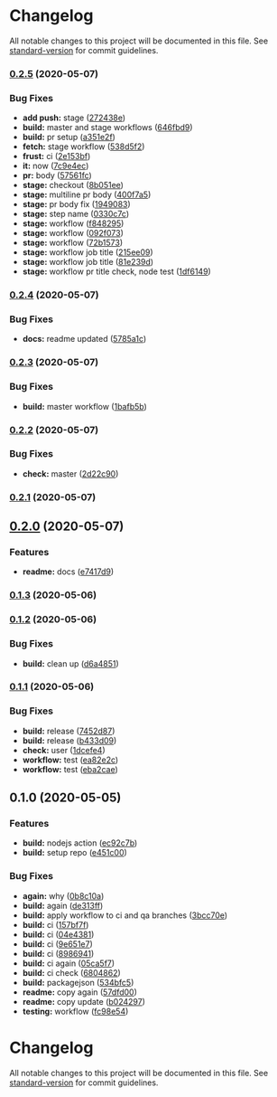 # Changelog

All notable changes to this project will be documented in this file. See [standard-version](https://github.com/conventional-changelog/standard-version) for commit guidelines.

### [0.2.5](https://github.com/cdcabrera/t2/compare/v0.2.4...v0.2.5) (2020-05-07)


### Bug Fixes

* **add push:** stage ([272438e](https://github.com/cdcabrera/t2/commit/272438e))
* **build:** master and stage workflows ([646fbd9](https://github.com/cdcabrera/t2/commit/646fbd9))
* **build:** pr setup ([a351e2f](https://github.com/cdcabrera/t2/commit/a351e2f))
* **fetch:** stage workflow ([538d5f2](https://github.com/cdcabrera/t2/commit/538d5f2))
* **frust:** ci ([2e153bf](https://github.com/cdcabrera/t2/commit/2e153bf))
* **it:** now ([7c9e4ec](https://github.com/cdcabrera/t2/commit/7c9e4ec))
* **pr:** body ([57561fc](https://github.com/cdcabrera/t2/commit/57561fc))
* **stage:** checkout ([8b051ee](https://github.com/cdcabrera/t2/commit/8b051ee))
* **stage:** multiline pr body ([400f7a5](https://github.com/cdcabrera/t2/commit/400f7a5))
* **stage:** pr body fix ([1949083](https://github.com/cdcabrera/t2/commit/1949083))
* **stage:** step name ([0330c7c](https://github.com/cdcabrera/t2/commit/0330c7c))
* **stage:** workflow ([f848295](https://github.com/cdcabrera/t2/commit/f848295))
* **stage:** workflow ([092f073](https://github.com/cdcabrera/t2/commit/092f073))
* **stage:** workflow ([72b1573](https://github.com/cdcabrera/t2/commit/72b1573))
* **stage:** workflow job title ([215ee09](https://github.com/cdcabrera/t2/commit/215ee09))
* **stage:** workflow job title ([81e239d](https://github.com/cdcabrera/t2/commit/81e239d))
* **stage:** workflow pr title check, node test ([1df6149](https://github.com/cdcabrera/t2/commit/1df6149))



### [0.2.4](https://github.com/cdcabrera/t2/compare/v0.2.3...v0.2.4) (2020-05-07)


### Bug Fixes

* **docs:** readme updated ([5785a1c](https://github.com/cdcabrera/t2/commit/5785a1c))



### [0.2.3](https://github.com/cdcabrera/t2/compare/v0.2.2...v0.2.3) (2020-05-07)


### Bug Fixes

* **build:** master workflow ([1bafb5b](https://github.com/cdcabrera/t2/commit/1bafb5b))



### [0.2.2](https://github.com/cdcabrera/t2/compare/v0.2.1...v0.2.2) (2020-05-07)


### Bug Fixes

* **check:** master ([2d22c90](https://github.com/cdcabrera/t2/commit/2d22c90))



### [0.2.1](https://github.com/cdcabrera/t2/compare/v0.2.0...v0.2.1) (2020-05-07)



## [0.2.0](https://github.com/cdcabrera/t2/compare/v0.1.3...v0.2.0) (2020-05-07)


### Features

* **readme:** docs ([e7417d9](https://github.com/cdcabrera/t2/commit/e7417d9))



### [0.1.3](https://github.com/cdcabrera/t2/compare/v0.1.2...v0.1.3) (2020-05-06)



### [0.1.2](https://github.com/cdcabrera/t2/compare/v0.1.1...v0.1.2) (2020-05-06)


### Bug Fixes

* **build:** clean up ([d6a4851](https://github.com/cdcabrera/t2/commit/d6a4851))



### [0.1.1](https://github.com/cdcabrera/t2/compare/v0.1.0...v0.1.1) (2020-05-06)


### Bug Fixes

* **build:** release ([7452d87](https://github.com/cdcabrera/t2/commit/7452d87))
* **build:** release ([b433d09](https://github.com/cdcabrera/t2/commit/b433d09))
* **check:** user ([1dcefe4](https://github.com/cdcabrera/t2/commit/1dcefe4))
* **workflow:** test ([ea82e2c](https://github.com/cdcabrera/t2/commit/ea82e2c))
* **workflow:** test ([eba2cae](https://github.com/cdcabrera/t2/commit/eba2cae))



## 0.1.0 (2020-05-05)


### Features

* **build:** nodejs action ([ec92c7b](https://github.com/cdcabrera/t2/commit/ec92c7b82ff0c2fcc328b67850dbc8881992dcdd))
* **build:** setup repo ([e451c00](https://github.com/cdcabrera/t2/commit/e451c0022fd816e0760e1b56862616ee69c30eea))


### Bug Fixes

* **again:** why ([0b8c10a](https://github.com/cdcabrera/t2/commit/0b8c10a1228c730fd947d1be9a1d786ea96b9b70))
* **build:** again ([de313ff](https://github.com/cdcabrera/t2/commit/de313ff07f01e6146e8bd589b12a80882a8b131e))
* **build:** apply workflow to ci and qa branches ([3bcc70e](https://github.com/cdcabrera/t2/commit/3bcc70e0145c39a03314f00745da998edb023a87))
* **build:** ci ([157bf7f](https://github.com/cdcabrera/t2/commit/157bf7f91465bae88a89e1fcfc1a0b81d273f355))
* **build:** ci ([04e4381](https://github.com/cdcabrera/t2/commit/04e4381dac7aefe70bc3ebb6d7648fa0b8f34a86))
* **build:** ci ([9e651e7](https://github.com/cdcabrera/t2/commit/9e651e7f874af9674424b3ea04f962c4e61f8b6a))
* **build:** ci ([8986941](https://github.com/cdcabrera/t2/commit/898694187dea91ab033f26fd6bcd0fdd235f3558))
* **build:** ci again ([05ca5f7](https://github.com/cdcabrera/t2/commit/05ca5f7a064f6a7ddd4c5afa9f2a80f999050fe6))
* **build:** ci check ([6804862](https://github.com/cdcabrera/t2/commit/68048627ab0fa771659180f36f63bf449142030d))
* **build:** packagejson ([534bfc5](https://github.com/cdcabrera/t2/commit/534bfc5f330ba22c21c16e250198d45ee44417a4))
* **readme:** copy again ([57dfd00](https://github.com/cdcabrera/t2/commit/57dfd00291ad21850473801545f0fc1ee6e0ef01))
* **readme:** copy update ([b024297](https://github.com/cdcabrera/t2/commit/b024297c44b36e108ee8f0dfbc112bd9df8a36a5))
* **testing:** workflow ([fc98e54](https://github.com/cdcabrera/t2/commit/fc98e544dd7d36e7ce106cddbe536258c3d0cdc9))

# Changelog

All notable changes to this project will be documented in this file. See [standard-version](https://github.com/conventional-changelog/standard-version) for commit guidelines.
